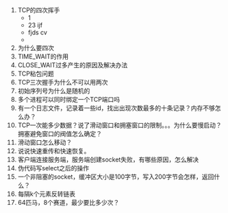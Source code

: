 1. TCP的四次挥手
   - 1
    - 23 ijf
    - fjds cv
    - 
2. 为什么要四次
3. TIME_WAIT的作用
4. CLOSE_WAIT过多产生的原因及解决办法
5. TCP粘包问题
6. TCP三次握手为什么不可以用两次
7. 初始序列号为什么是随机的
8. 多个进程可以同时绑定一个TCP端口吗
9. 有一个日志文件，记录着一些id，找出出现次数最多的十条记录？内存不够怎么办？
10. TCP一次能多少数据？说了滑动窗口和拥塞窗口的限制。。。为什么要慢启动？拥塞避免窗口的阀值怎么确定？
11. 滑动窗口怎么移动？
12. 说说快速重传和快速恢复。
13. 客户端连接服务端，服务端创建socket失败，有哪些原因，怎么解决
14. 伪代码写select之后的操作
15. 一个非阻塞的socket，缓冲区大小是100字节，写入200字节会怎样，返回什么？
16. 每隔k个元素反转链表
17. 64匹马，8个赛道，最少要比多少次？
